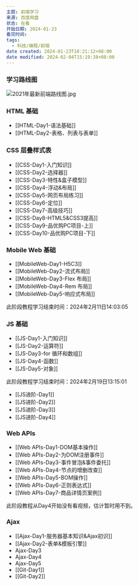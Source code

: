 ```yaml
---
主题: 前端学习
来源: 百度网盘
状态: 在看
开始日期: 2024-01-23
看完时间: 
tags:
  - 科技/编程/前端
date created: 2024-01-23T10:21:12+08:00
date modified: 2024-02-04T15:19:38+08:00
---
```

### 学习路线图

![2021年最新前端路线图.jpg](https://pictures-1323793543.cos.ap-nanjing.myqcloud.com/pics/2021%E5%B9%B4%E6%9C%80%E6%96%B0%E5%89%8D%E7%AB%AF%E8%B7%AF%E7%BA%BF%E5%9B%BE.jpg)

### HTML 基础

- [[HTML-Day1-语法基础]]
- [[HTML-Day2-表格、列表与表单]]

### CSS 层叠样式表

- [[CSS-Day1-入门知识]]
- [[CSS-Day2-选择器]]
- [[CSS-Day3-特性&盒子模型]]
- [[CSS-Day4-浮动&布局]]
- [[CSS-Day5-网页布局练习]]
- [[CSS-Day6-定位]]
- [[CSS-Day7-高级技巧]]
- [[CSS-Day8-HTML5&CSS3提高]]
- [[CSS-Day9-品优购PC项目-上]]
- [[CSS-Day10-品优购PC项目-下]]

### Mobile Web 基础

- [[MobileWeb-Day1-H5C3]]
- [[MobileWeb-Day2-流式布局]]
- [[MobileWeb-Day3-Flex 布局]]
- [[MobileWeb-Day4-Rem 布局]]
- [[MobileWeb-Day5-响应式布局]]

此阶段教程学习结束时间：2024年2月11日14:03:05

### JS 基础

- [[JS-Day1-入门知识]]
- [[JS-Day2-运算符]]
- [[JS-Day3-for 循环和数组]]
- [[JS-Day4-函数]]
- [[JS-Day5-对象]]

此阶段教程学习结束时间：2024年2月19日13:15:01

- [[JS进阶-Day1]]
- [[JS进阶-Day2]]
- [[JS进阶-Day3]]
- [[JS进阶-Day4]]

### Web APIs

- [[Web APIs-Day1-DOM基本操作]]
- [[Web APIs-Day2-为DOM注册事件]]
- [[Web APIs-Day3-事件冒泡&事件委托]]
- [[Web APIs-Day4-节点的增删改查]]
- [[Web APIs-Day5-BOM操作]]
- [[Web APIs-Day6-正则表达式]]
- [[Web APIs-Day7-商品详情页案例]]

此阶段教程从Day4开始没有看视频，估计暂时用不到。

### Ajax

- [[Ajax-Day1-服务器基本知识&Ajax初识]]
- [[Ajax-Day2-表单&模板引擎]]
- Ajax-Day3
- Ajax-Day4
- Ajax-Day5
- [[Git-Day1]]
- [[Git-Day2]]
